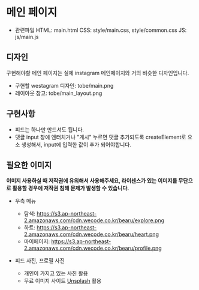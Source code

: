 # 메인 페이지

- 관련파일
  HTML: main.html
  CSS: style/main.css, style/common.css
  JS: js/main.js

## 디자인

구현해야할 메인 페이지는 실제 instagram 메인페이지와 거의 비슷한 디자인입니다.

- 구현할 westagram 디자인: tobe/main.png
- 레이아웃 참고: tobe/main_layout.png

## 구현사항

- 피드는 하나만 만드셔도 됩니다.
- 댓글 input 창에 엔터치거나 "게시" 누르면 댓글 추가되도록 createElement로 요소 생성해서, input에 입력한 값이 추가 되어야합니다.

## 필요한 이미지

**이미지 사용하실 때 저작권에 유의해서 사용해주세요, 라이센스가 있는 이미지를 무단으로 활용할 경우에 저작권 침해 문제가 발생할 수 있습니다.**

- 우측 메뉴

  - 탐색: https://s3.ap-northeast-2.amazonaws.com/cdn.wecode.co.kr/bearu/explore.png
  - 하트: https://s3.ap-northeast-2.amazonaws.com/cdn.wecode.co.kr/bearu/heart.png
  - 마이페이지: https://s3.ap-northeast-2.amazonaws.com/cdn.wecode.co.kr/bearu/profile.png

- 피드 사진, 프로필 사진
  - 개인이 가지고 있는 사진 활용
  - 무료 이미지 사이트 [Unsplash](https://unsplash.com/) 활용
